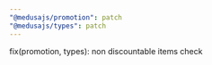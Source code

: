 ```yaml
---
"@medusajs/promotion": patch
"@medusajs/types": patch
---
```


fix(promotion, types): non discountable items check
